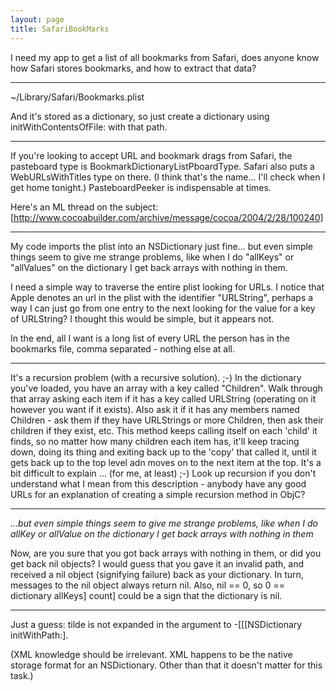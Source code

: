 ```yaml
---
layout: page
title: SafariBookMarks
---
```


I need my app to get a list of all bookmarks from Safari, does anyone know how Safari stores bookmarks, and how to extract that data?

----

~/Library/Safari/Bookmarks.plist

And it's stored as a dictionary, so just create a dictionary using initWithContentsOfFile: with that path.

----

If you're looking to accept URL and bookmark drags from Safari, the pasteboard type is     BookmarkDictionaryListPboardType. Safari also puts a     WebURLsWithTitles type on there. (I think that's the name... I'll check when I get home tonight.) PasteboardPeeker is indispensable at times.

Here's an ML thread on the subject: [http://www.cocoabuilder.com/archive/message/cocoa/2004/2/28/100240]

----

My code imports the plist into an NSDictionary just fine... but even simple things seem to give me strange problems, like when I do "allKeys" or "allValues" on the dictionary I get back arrays with nothing in them. 

I need a simple way to traverse the entire plist looking for URLs.  I notice that Apple denotes an url in the plist with the identifier "URLString", perhaps a way I can just go from one entry to the next looking for the value for a key of URLString? I thought this would be simple, but it appears not.

In the end, all I want is a long list of every URL the person has in the bookmarks file, comma separated - nothing else at all.

----

It's a recursion problem (with a recursive solution). ;-) In the dictionary you've loaded, you have an array with a key called "Children". Walk through that array asking each item if it has a key called URLString (operating on it however you want if it exists). Also ask it if it has any members named Children - ask them if they have URLStrings or more Children, then ask their children if they exist, etc. This method keeps calling itself on each 'child' it finds, so no matter how many children each item has, it'll keep tracing down, doing its thing and exiting back up to the 'copy' that called it, until it gets back up to the top level adn moves on to the next item at the top. It's a bit difficult to explain ... (for me, at least) ;-) Look up recursion if you don't understand what I mean from this description - anybody have any good URLs for an explanation of creating a simple recursion method in ObjC?

----

*...but even simple things seem to give me strange problems, like when I do     allKey or     allValue on the dictionary I get back arrays with nothing in them*

Now, are you sure that you got back arrays with nothing in them, or did you get back nil objects?  I would guess that you gave it an invalid path, and received a nil object (signifying failure) back as your dictionary.  In turn, messages to the nil object always return nil.  Also,     nil == 0, so     0 == dictionary allKeys] count] could be a sign that the dictionary is nil.

----

Just a guess: tilde is not expanded in the argument to     -[[[NSDictionary initWithPath:].

(XML knowledge should be irrelevant.  XML happens to be the native storage format for an NSDictionary.  Other than that it doesn't matter for this task.)

